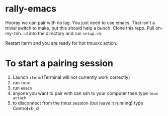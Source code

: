 rally-emacs
===========

Hooray we can pair with no lag.  You just need to use emacs.  That isn't a trivial switch to make, but this should help a bunch.  Clone this repo.  Pull oh-my-zsh.  `cd` into the directory and run `setup.sh`.

Restart iterm and you are ready for hot tmuxxx action.

To start a pairing session
==========================

1. Launch `iterm` (Terminal will not currently work correctly)
2. run `tmux`
3. run `emacs`
4. anyone you want to pair with can ssh to your computer then type `tmux attach`
5. to disconnect from the tmux session (but leave it running) type Control+b, d
